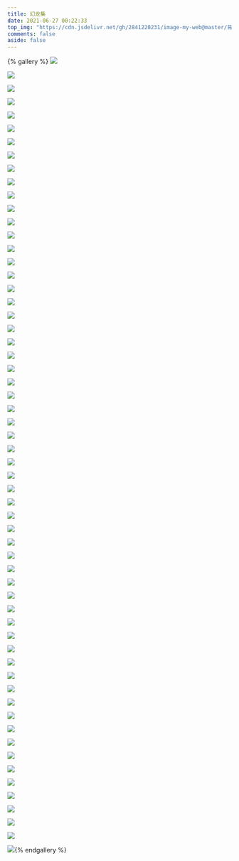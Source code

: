 ```yaml
---
title: 幻龙集
date: 2021-06-27 00:22:33
top_img: "https://cdn.jsdelivr.net/gh/2841220231/image-my-web@master/背景/wallhaven-eyvpgk.jpg"
comments: false
aside: false
---
```


{% gallery %}
![](https://cdn.jsdelivr.net/gh/2841220231/image-my-web@master/相册-龙/wallhaven-ne78er.jpg)

![](https://cdn.jsdelivr.net/gh/2841220231/image-my-web@master/相册-龙/wallhaven-28dq89.jpg)

![](https://cdn.jsdelivr.net/gh/2841220231/image-my-web@master/相册-龙/wallhaven-6kv3rq.jpg)

![](https://cdn.jsdelivr.net/gh/2841220231/image-my-web@master/相册-龙/wallhaven-dpk7p3.jpg)

![](https://cdn.jsdelivr.net/gh/2841220231/image-my-web@master/相册-龙/wallhaven-v9o695.jpg)

![](https://cdn.jsdelivr.net/gh/2841220231/image-my-web@master/相册-龙/wallhaven-yjl5gl.jpg)

![](https://cdn.jsdelivr.net/gh/2841220231/image-my-web@master/相册-龙/wallhaven-13lr5g.jpg)

![](https://cdn.jsdelivr.net/gh/2841220231/image-my-web@master/相册-龙/wallhaven-5do985.jpg)

![](https://cdn.jsdelivr.net/gh/2841220231/image-my-web@master/相册-龙/wallhaven-g8dejl.jpg)

![](https://cdn.jsdelivr.net/gh/2841220231/image-my-web@master/相册-龙/wallhaven-w8oo9x.jpg)

![](https://cdn.jsdelivr.net/gh/2841220231/image-my-web@master/相册-龙/wallhaven-kwlvq7.jpg)

![](https://cdn.jsdelivr.net/gh/2841220231/image-my-web@master/相册-龙/wallhaven-4xk36d.jpg)

![](https://cdn.jsdelivr.net/gh/2841220231/image-my-web@master/相册-龙/wallhaven-4vgrwp.jpg)

![](https://cdn.jsdelivr.net/gh/2841220231/image-my-web@master/相册-龙/wallhaven-0wp5pn.jpg)

![](https://cdn.jsdelivr.net/gh/2841220231/image-my-web@master/相册-龙/wallhaven-k9xex7.jpg)

![](https://cdn.jsdelivr.net/gh/2841220231/image-my-web@master/相册-龙/wallhaven-ym5gkg.jpg)

![](https://cdn.jsdelivr.net/gh/2841220231/image-my-web@master/相册-龙/wallhaven-r2p9rj.jpg)

![](https://cdn.jsdelivr.net/gh/2841220231/image-my-web@master/相册-龙/wallhaven-45w7v8.jpg)

![](https://cdn.jsdelivr.net/gh/2841220231/image-my-web@master/相册-龙/wallhaven-47jlgy.jpg)

![](https://cdn.jsdelivr.net/gh/2841220231/image-my-web@master/相册-龙/wallhaven-83zmxj.jpg)

![](https://cdn.jsdelivr.net/gh/2841220231/image-my-web@master/相册-龙/wallhaven-j58o6w.jpg)

![](https://cdn.jsdelivr.net/gh/2841220231/image-my-web@master/相册-龙/wallhaven-eyvkw8.jpg)

![](https://cdn.jsdelivr.net/gh/2841220231/image-my-web@master/相册-龙/wallhaven-4l1o6l.jpg)

![](https://cdn.jsdelivr.net/gh/2841220231/image-my-web@master/相册-龙/wallhaven-837e9j.jpg)

![](https://cdn.jsdelivr.net/gh/2841220231/image-my-web@master/相册-龙/wallhaven-0p1omj.jpg)

![](https://cdn.jsdelivr.net/gh/2841220231/image-my-web@master/相册-龙/wallhaven-3k3p93.jpg)

![](https://cdn.jsdelivr.net/gh/2841220231/image-my-web@master/相册-龙/wallhaven-49w7p8.jpg)

![](https://cdn.jsdelivr.net/gh/2841220231/image-my-web@master/相册-龙/wallhaven-nkkq81.jpg)

![](https://cdn.jsdelivr.net/gh/2841220231/image-my-web@master/相册-龙/wallhaven-nr79vm.jpg)

![](https://cdn.jsdelivr.net/gh/2841220231/image-my-web@master/相册-龙/wallhaven-nk1xxq.jpg)

![](https://cdn.jsdelivr.net/gh/2841220231/image-my-web@master/相册-龙/wallhaven-y889yg.jpg)

![](https://cdn.jsdelivr.net/gh/2841220231/image-my-web@master/相册-龙/wallhaven-o39ll9.jpg)

![](https://cdn.jsdelivr.net/gh/2841220231/image-my-web@master/相册-龙/wallhaven-dgpxgj.jpg)

![](https://cdn.jsdelivr.net/gh/2841220231/image-my-web@master/相册-龙/wallhaven-0pvxgp.jpg)

![](https://cdn.jsdelivr.net/gh/2841220231/image-my-web@master/相册-龙/wallhaven-4xk8v3.jpg)

![](https://cdn.jsdelivr.net/gh/2841220231/image-my-web@master/相册-龙/wallhaven-0w5q6q.jpg)

![](https://cdn.jsdelivr.net/gh/2841220231/image-my-web@master/相册-龙/wallhaven-39386v.jpg)

![](https://cdn.jsdelivr.net/gh/2841220231/image-my-web@master/相册-龙/wallhaven-47dyro.jpg)

![](https://cdn.jsdelivr.net/gh/2841220231/image-my-web@master/相册-龙/wallhaven-39lzpy.jpg)

![](https://cdn.jsdelivr.net/gh/2841220231/image-my-web@master/相册-龙/wallhaven-wqewxr.jpg)

![](https://cdn.jsdelivr.net/gh/2841220231/image-my-web@master/相册-龙/wallhaven-4g1v9q.jpg)

![](https://cdn.jsdelivr.net/gh/2841220231/image-my-web@master/相册-龙/wallhaven-nelqj8.jpg)

![](https://cdn.jsdelivr.net/gh/2841220231/image-my-web@master/相册-龙/wallhaven-4yj31x.jpg)

![](https://cdn.jsdelivr.net/gh/2841220231/image-my-web@master/相册-龙/wallhaven-kwjy81.jpg)

![](https://cdn.jsdelivr.net/gh/2841220231/image-my-web@master/相册-龙/wallhaven-p8j789.jpg)

![](https://cdn.jsdelivr.net/gh/2841220231/image-my-web@master/相册-龙/wallhaven-4dm5em.jpg)

![](https://cdn.jsdelivr.net/gh/2841220231/image-my-web@master/相册-龙/wallhaven-016x2g.jpg)

![](https://cdn.jsdelivr.net/gh/2841220231/image-my-web@master/相册-龙/wallhaven-eyvke8.jpg)

![](https://cdn.jsdelivr.net/gh/2841220231/image-my-web@master/相册-龙/wallhaven-g8w8y3.jpg)

![](https://cdn.jsdelivr.net/gh/2841220231/image-my-web@master/相册-龙/wallhaven-4x2md3.jpg)

![](https://cdn.jsdelivr.net/gh/2841220231/image-my-web@master/相册-龙/wallhaven-42e8v6.jpg)

![](https://cdn.jsdelivr.net/gh/2841220231/image-my-web@master/相册-龙/wallhaven-1kdzk3.jpg)

![](https://cdn.jsdelivr.net/gh/2841220231/image-my-web@master/相册-龙/wallhaven-j3k8lq.jpg)

![](https://cdn.jsdelivr.net/gh/2841220231/image-my-web@master/相册-龙/wallhaven-9m8g6k.jpg)

![](https://cdn.jsdelivr.net/gh/2841220231/image-my-web@master/相册-龙/wallhaven-vmo95p.png)

![](https://cdn.jsdelivr.net/gh/2841220231/image-my-web@master/相册-龙/wallhaven-lql93l.jpg)

![](https://cdn.jsdelivr.net/gh/2841220231/image-my-web@master/相册-龙/wallhaven-v9gyg3.jpg)

![](https://cdn.jsdelivr.net/gh/2841220231/image-my-web@master/相册-龙/wallhaven-2kr2wx.png)

![](https://cdn.jsdelivr.net/gh/2841220231/image-my-web@master/相册-龙/wallhaven-yjy7dk.png)

![](https://cdn.jsdelivr.net/gh/2841220231/image-my-web@master/相册-龙/wallhaven-13p6l1.jpg){% endgallery %}

